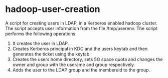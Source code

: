 # hadoop-user-creation
A script for creating users in LDAP, in a Kerberos enabled hadoop cluster. The script accepts user information from the file  /tmp/userenv. 
The script performs the following operations:
 1. It creates the user in  LDAP.
 2. Creates  Kerberos  principal in KDC and the users keytab and then generates the ticket using the keytab.
 3. Creates the users home directory, sets 5G space quota and changes the owner and group with the userame and group respectively.
 4. Adds the user to the LDAP group and the memberuid to the group.

